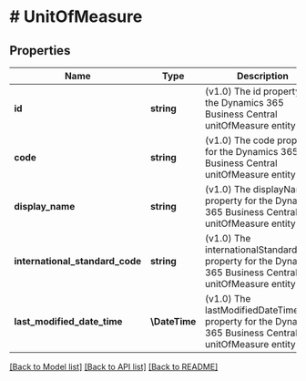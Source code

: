 # # UnitOfMeasure

## Properties

Name | Type | Description | Notes
------------ | ------------- | ------------- | -------------
**id** | **string** | (v1.0) The id property for the Dynamics 365 Business Central unitOfMeasure entity | [optional]
**code** | **string** | (v1.0) The code property for the Dynamics 365 Business Central unitOfMeasure entity | [optional]
**display_name** | **string** | (v1.0) The displayName property for the Dynamics 365 Business Central unitOfMeasure entity | [optional]
**international_standard_code** | **string** | (v1.0) The internationalStandardCode property for the Dynamics 365 Business Central unitOfMeasure entity | [optional]
**last_modified_date_time** | **\DateTime** | (v1.0) The lastModifiedDateTime property for the Dynamics 365 Business Central unitOfMeasure entity | [optional]

[[Back to Model list]](../../README.md#models) [[Back to API list]](../../README.md#endpoints) [[Back to README]](../../README.md)
